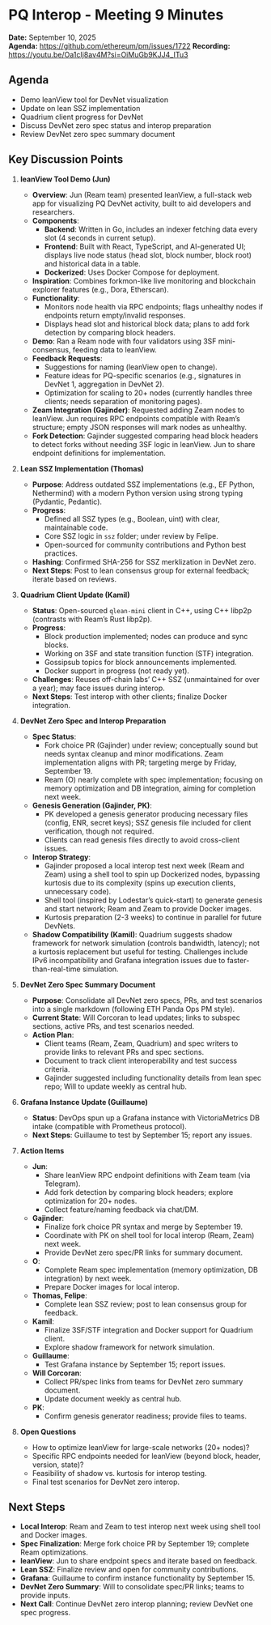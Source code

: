 # PQ Interop - Meeting 9 Minutes

**Date:** September 10, 2025  
**Agenda:** https://github.com/ethereum/pm/issues/1722
**Recording:** https://youtu.be/Oa1cIj8av4M?si=OiMuGb9KJJ4_ITu3

## Agenda
- Demo leanView tool for DevNet visualization
- Update on lean SSZ implementation
- Quadrium client progress for DevNet
- Discuss DevNet zero spec status and interop preparation
- Review DevNet zero spec summary document

## Key Discussion Points
1. **leanView Tool Demo (Jun)**
   - **Overview**: Jun (Ream team) presented leanView, a full-stack web app for visualizing PQ DevNet activity, built to aid developers and researchers.
   - **Components**:
     - **Backend**: Written in Go, includes an indexer fetching data every slot (4 seconds in current setup).
     - **Frontend**: Built with React, TypeScript, and AI-generated UI; displays live node status (head slot, block number, block root) and historical data in a table.
     - **Dockerized**: Uses Docker Compose for deployment.
   - **Inspiration**: Combines forkmon-like live monitoring and blockchain explorer features (e.g., Dora, Etherscan).
   - **Functionality**:
     - Monitors node health via RPC endpoints; flags unhealthy nodes if endpoints return empty/invalid responses.
     - Displays head slot and historical block data; plans to add fork detection by comparing block headers.
   - **Demo**: Ran a Ream node with four validators using 3SF mini-consensus, feeding data to leanView.
   - **Feedback Requests**:
     - Suggestions for naming (leanView open to change).
     - Feature ideas for PQ-specific scenarios (e.g., signatures in DevNet 1, aggregation in DevNet 2).
     - Optimization for scaling to 20+ nodes (currently handles three clients; needs separation of monitoring pages).
   - **Zeam Integration (Gajinder)**: Requested adding Zeam nodes to leanView. Jun requires RPC endpoints compatible with Ream’s structure; empty JSON responses will mark nodes as unhealthy.
   - **Fork Detection**: Gajinder suggested comparing head block headers to detect forks without needing 3SF logic in leanView. Jun to share endpoint definitions for implementation.

2. **Lean SSZ Implementation (Thomas)**
   - **Purpose**: Address outdated SSZ implementations (e.g., EF Python, Nethermind) with a modern Python version using strong typing (Pydantic, Pedantic).
   - **Progress**:
     - Defined all SSZ types (e.g., Boolean, uint) with clear, maintainable code.
     - Core SSZ logic in `ssz` folder; under review by Felipe.
     - Open-sourced for community contributions and Python best practices.
   - **Hashing**: Confirmed SHA-256 for SSZ merklization in DevNet zero.
   - **Next Steps**: Post to lean consensus group for external feedback; iterate based on reviews.

3. **Quadrium Client Update (Kamil)**
   - **Status**: Open-sourced `qlean-mini` client in C++, using C++ libp2p (contrasts with Ream’s Rust libp2p).
   - **Progress**:
     - Block production implemented; nodes can produce and sync blocks.
     - Working on 3SF and state transition function (STF) integration.
     - Gossipsub topics for block announcements implemented.
     - Docker support in progress (not ready yet).
   - **Challenges**: Reuses off-chain labs’ C++ SSZ (unmaintained for over a year); may face issues during interop.
   - **Next Steps**: Test interop with other clients; finalize Docker integration.

4. **DevNet Zero Spec and Interop Preparation**
   - **Spec Status**:
     - Fork choice PR (Gajinder) under review; conceptually sound but needs syntax cleanup and minor modifications. Zeam implementation aligns with PR; targeting merge by Friday, September 19.
     - Ream (O) nearly complete with spec implementation; focusing on memory optimization and DB integration, aiming for completion next week.
   - **Genesis Generation (Gajinder, PK)**:
     - PK developed a genesis generator producing necessary files (config, ENR, secret keys); SSZ genesis file included for client verification, though not required.
     - Clients can read genesis files directly to avoid cross-client issues.
   - **Interop Strategy**:
     - Gajinder proposed a local interop test next week (Ream and Zeam) using a shell tool to spin up Dockerized nodes, bypassing kurtosis due to its complexity (spins up execution clients, unnecessary code).
     - Shell tool (inspired by Lodestar’s quick-start) to generate genesis and start network; Ream and Zeam to provide Docker images.
     - Kurtosis preparation (2-3 weeks) to continue in parallel for future DevNets.
   - **Shadow Compatibility (Kamil)**: Quadrium suggests shadow framework for network simulation (controls bandwidth, latency); not a kurtosis replacement but useful for testing. Challenges include IPv6 incompatibility and Grafana integration issues due to faster-than-real-time simulation.

5. **DevNet Zero Spec Summary Document**
   - **Purpose**: Consolidate all DevNet zero specs, PRs, and test scenarios into a single markdown (following ETH Panda Ops PM style).
   - **Current State**: Will Corcoran to lead updates; links to subspec sections, active PRs, and test scenarios needed.
   - **Action Plan**:
     - Client teams (Ream, Zeam, Quadrium) and spec writers to provide links to relevant PRs and spec sections.
     - Document to track client interoperability and test success criteria.
     - Gajinder suggested including functionality details from lean spec repo; Will to update weekly as central hub.

6. **Grafana Instance Update (Guillaume)**
   - **Status**: DevOps spun up a Grafana instance with VictoriaMetrics DB intake (compatible with Prometheus protocol).
   - **Next Steps**: Guillaume to test by September 15; report any issues.

7. **Action Items**
   - **Jun**:
     - Share leanView RPC endpoint definitions with Zeam team (via Telegram).
     - Add fork detection by comparing block headers; explore optimization for 20+ nodes.
     - Collect feature/naming feedback via chat/DM.
   - **Gajinder**:
     - Finalize fork choice PR syntax and merge by September 19.
     - Coordinate with PK on shell tool for local interop (Ream, Zeam) next week.
     - Provide DevNet zero spec/PR links for summary document.
   - **O**:
     - Complete Ream spec implementation (memory optimization, DB integration) by next week.
     - Prepare Docker images for local interop.
   - **Thomas, Felipe**:
     - Complete lean SSZ review; post to lean consensus group for feedback.
   - **Kamil**:
     - Finalize 3SF/STF integration and Docker support for Quadrium client.
     - Explore shadow framework for network simulation.
   - **Guillaume**:
     - Test Grafana instance by September 15; report issues.
   - **Will Corcoran**:
     - Collect PR/spec links from teams for DevNet zero summary document.
     - Update document weekly as central hub.
   - **PK**:
     - Confirm genesis generator readiness; provide files to teams.

8. **Open Questions**
   - How to optimize leanView for large-scale networks (20+ nodes)?
   - Specific RPC endpoints needed for leanView (beyond block, header, version, state)?
   - Feasibility of shadow vs. kurtosis for interop testing.
   - Final test scenarios for DevNet zero interop.

## Next Steps
- **Local Interop**: Ream and Zeam to test interop next week using shell tool and Docker images.
- **Spec Finalization**: Merge fork choice PR by September 19; complete Ream optimizations.
- **leanView**: Jun to share endpoint specs and iterate based on feedback.
- **Lean SSZ**: Finalize review and open for community contributions.
- **Grafana**: Guillaume to confirm instance functionality by September 15.
- **DevNet Zero Summary**: Will to consolidate spec/PR links; teams to provide inputs.
- **Next Call**: Continue DevNet zero interop planning; review DevNet one spec progress.